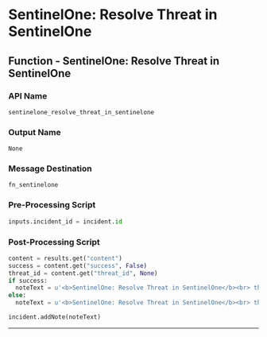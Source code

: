 <!--
    DO NOT MANUALLY EDIT THIS FILE
    THIS FILE IS AUTOMATICALLY GENERATED WITH resilient-sdk codegen
-->

# SentinelOne: Resolve Threat in SentinelOne

## Function - SentinelOne: Resolve Threat in SentinelOne

### API Name
`sentinelone_resolve_threat_in_sentinelone`

### Output Name
`None`

### Message Destination
`fn_sentinelone`

### Pre-Processing Script
```python
inputs.incident_id = incident.id
```

### Post-Processing Script
```python
content = results.get("content")
success = content.get("success", False)
threat_id = content.get("threat_id", None)
if success:
  noteText = u'<b>SentinelOne: Resolve Threat in SentinelOne</b><br> threatId {0} resolved.'.format(threat_id)
else:
  noteText = u'<b>SentinelOne: Resolve Threat in SentinelOne</b><br> threatId {0}: check analystVerdict and incidentStatus in SentinelOne.'.format(threat_id)

incident.addNote(noteText)
```

---

